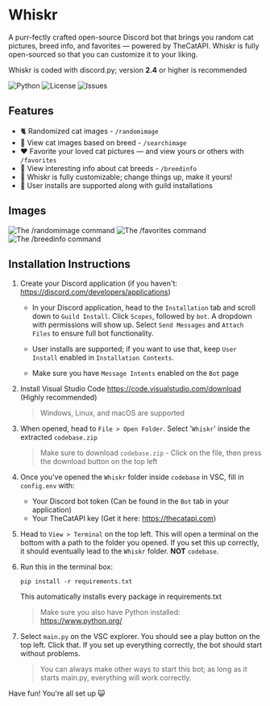 # Whiskr
A purr-fectly crafted open-source Discord bot that brings you random cat pictures, breed info, and favorites — powered by TheCatAPI. Whiskr is fully open-sourced so that you can customize it to your liking.

Whiskr is coded with discord.py; version **2.4** or higher is recommended

![Python](https://img.shields.io/badge/python-3.12-blue)
![License](https://img.shields.io/github/license/As2Bax/Whiskr)
![Issues](https://img.shields.io/github/issues/As2Bax/Whiskr)

## Features
- 🐈 Randomized cat images - `/randomimage`
- 🔎 View cat images based on breed - `/searchimage`
- ❤️ Favorite your loved cat pictures — and view yours or others with `/favorites`
- 📰 View interesting info about cat breeds - `/breedinfo`
- 🎨 Whiskr is fully customizable; change things up, make it yours!
- 📨 User installs are supported along with guild installations

## Images
![The /randomimage command](https://r2.e-z.host/aa2b4cc6-0670-4139-abd2-29af34e8b12e/qeox9145.png)
![The /favorites command](https://r2.e-z.host/aa2b4cc6-0670-4139-abd2-29af34e8b12e/3kyx5k6k.png)
![The /breedinfo command](https://r2.e-z.host/aa2b4cc6-0670-4139-abd2-29af34e8b12e/72jklbjj.png)

## Installation Instructions
1. Create your Discord application (if you haven't: https://discord.com/developers/applications)
   - In your Discord application, head to the `Installation` tab and scroll down to `Guild Install`. Click `Scopes`, followed by `bot`. A dropdown with permissions will show up. Select `Send Messages` and `Attach Files` to ensure full bot functionality.
     
   - User installs are supported; if you want to use that, keep `User Install` enabled in `Installation Contexts`.
     
   - Make sure you have `Message Intents` enabled on the `Bot` page


2. Install Visual Studio Code https://code.visualstudio.com/download (Highly recommended)
   > Windows, Linux, and macOS are supported
   
3. When opened, head to `File > Open Folder`. Select '`Whiskr`' inside the extracted `codebase.zip`
   > Make sure to download `codebase.zip` - Click on the file, then press the download button on the top left

4. Once you've opened the `Whiskr` folder inside `codebase` in VSC, fill in `config.env` with:
   - Your Discord bot token (Can be found in the `Bot` tab in your application)
   - Your TheCatAPI key (Get it here: https://thecatapi.com)

5. Head to `View > Terminal` on the top left. This will open a terminal on the bottom with a path to the folder you opened. If you set this up correctly, it should eventually lead to the `Whiskr` folder. **NOT** `codebase`.
6. Run this in the terminal box:
   ```
   pip install -r requirements.txt
   ```
   This automatically installs every package in requirements.txt
   > Make sure you also have Python installed: https://www.python.org/

7. Select `main.py` on the VSC explorer. You should see a play button on the top left. Click that. If you set up everything correctly, the bot should start without problems.
   > You can always make other ways to start this bot; as long as it starts main.py, everything will work correctly.

Have fun! You're all set up 😺

